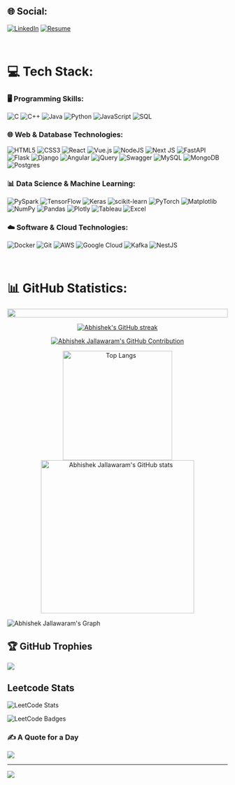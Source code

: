 
## 🌐 Social:
[![LinkedIn](https://img.shields.io/badge/LinkedIn-%230077B5.svg?logo=linkedin&logoColor=white)](https://linkedin.com/in/https://www.linkedin.com/in/abhishek-jallawaram) 
[![Resume](https://img.shields.io/badge/Resume-%23000000.svg?style=flat-square&logo=markdown&logoColor=white)](https://github.com/abhishekjallawaram/abhishekjallawaram/blob/main/resume.md)

<br/>

# 💻 Tech Stack:

### 🖥️ Programming Skills:
![C](https://img.shields.io/badge/c-%2300599C.svg?style=flat-square&logo=c&logoColor=white) 
![C++](https://img.shields.io/badge/c++-%2300599C.svg?style=flat-square&logo=c%2B%2B&logoColor=white) 
![Java](https://img.shields.io/badge/java-%23ED8B00.svg?style=flat-square&logo=openjdk&logoColor=white) 
![Python](https://img.shields.io/badge/python-3670A0?style=flat-square&logo=python&logoColor=ffdd54) 
![JavaScript](https://img.shields.io/badge/javascript-%23F7DF1E.svg?style=flat-square&logo=javascript&logoColor=black) 
![SQL](https://img.shields.io/badge/sql-%230075A9.svg?style=flat-square&logo=sql&logoColor=white) 

### 🌐 Web & Database Technologies:
![HTML5](https://img.shields.io/badge/html5-%23E34F26.svg?style=flat-square&logo=html5&logoColor=white) 
![CSS3](https://img.shields.io/badge/css3-%231572B6.svg?style=flat-square&logo=css3&logoColor=white) 
![React](https://img.shields.io/badge/react-%2320232a.svg?style=flat-square&logo=react&logoColor=%2361DAFB) 
![Vue.js](https://img.shields.io/badge/Vue.js-35495E?style=flat-square&logo=vue.js&logoColor=4FC08D) 
![NodeJS](https://img.shields.io/badge/node.js-6DA55F?style=flat-square&logo=node.js&logoColor=white) 
![Next JS](https://img.shields.io/badge/Next-black?style=flat-square&logo=next.js&logoColor=white) 
![FastAPI](https://img.shields.io/badge/FastAPI-005571?style=flat-square&logo=fastapi) 
![Flask](https://img.shields.io/badge/flask-%23000.svg?style=flat-square&logo=flask&logoColor=white) 
![Django](https://img.shields.io/badge/django-%23092E20.svg?style=flat-square&logo=django&logoColor=white) 
![Angular](https://img.shields.io/badge/angular-%23DD0031.svg?style=flat-square&logo=angular&logoColor=white) 
![jQuery](https://img.shields.io/badge/jquery-%230769AD.svg?style=flat-square&logo=jquery&logoColor=white) 
![Swagger](https://img.shields.io/badge/Swagger-%2385EA2D.svg?style=flat-square&logo=swagger&logoColor=black) 
![MySQL](https://img.shields.io/badge/mysql-%2300000f.svg?style=flat-square&logo=mysql&logoColor=white) 
![MongoDB](https://img.shields.io/badge/MongoDB-%234ea94b.svg?style=flat-square&logo=mongodb&logoColor=white) 
![Postgres](https://img.shields.io/badge/postgres-%23316192.svg?style=flat-square&logo=postgresql&logoColor=white) 

### 📊 Data Science & Machine Learning:
![PySpark](https://img.shields.io/badge/PySpark-E25A1C?style=flat-square&logo=apache-spark&logoColor=black) 
![TensorFlow](https://img.shields.io/badge/TensorFlow-%23FF6F00.svg?style=flat-square&logo=TensorFlow&logoColor=white) 
![Keras](https://img.shields.io/badge/Keras-%23D00000.svg?style=flat-square&logo=Keras&logoColor=white) 
![scikit-learn](https://img.shields.io/badge/scikit--learn-%23F7931E.svg?style=flat-square&logo=scikit-learn&logoColor=white) 
![PyTorch](https://img.shields.io/badge/PyTorch-%23EE4C2C.svg?style=flat-square&logo=PyTorch&logoColor=white) 
![Matplotlib](https://img.shields.io/badge/Matplotlib-%23ffffff.svg?style=flat-square&logo=Matplotlib&logoColor=black) 
![NumPy](https://img.shields.io/badge/numpy-%23013243.svg?style=flat-square&logo=numpy&logoColor=white) 
![Pandas](https://img.shields.io/badge/pandas-%23150458.svg?style=flat-square&logo=pandas&logoColor=white) 
![Plotly](https://img.shields.io/badge/Plotly-%233F4F75.svg?style=flat-square&logo=plotly&logoColor=white) 
![Tableau](https://img.shields.io/badge/Tableau-E97627?style=flat-square&logo=tableau&logoColor=white) 
![Excel](https://img.shields.io/badge/Excel-217346?style=flat-square&logo=microsoft-excel&logoColor=white) 

### ☁️ Software & Cloud Technologies:
![Docker](https://img.shields.io/badge/docker-%230db7ed.svg?style=flat-square&logo=docker&logoColor=white) 
![Git](https://img.shields.io/badge/Git-F05032?style=flat-square&logo=git&logoColor=white) 
![AWS](https://img.shields.io/badge/AWS-232F3E?style=flat-square&logo=amazon-aws&logoColor=white) 
![Google Cloud](https://img.shields.io/badge/Google%20Cloud-4285F4?style=flat-square&logo=google-cloud&logoColor=white) 
![Kafka](https://img.shields.io/badge/Kafka-000000?style=flat-square&logo=apache-kafka&logoColor=white) 
![NestJS](https://img.shields.io/badge/NestJS-E0234E?style=flat-square&logo=nestjs&logoColor=white) 



<br/>

# 📊 GitHub Statistics:
<img src="https://i.imgur.com/dBaSKWF.gif" height="20" width="100%">

<p align="center">
  <a href="https://github.com/abhishekjallawaram">
    <img src="https://github-readme-streak-stats.herokuapp.com/?user=abhishekjallawaram&theme=onedark&border=7F3FBF&background=0D1117" alt="Abhishek's GitHub streak"/>
  </a>
</p>

<p align="center">
  <a href="https://github.com/abhishekjallawaram">
    <img src="https://github-profile-summary-cards.vercel.app/api/cards/profile-details?username=abhishekjallawaram&theme=onedark" alt="Abhishek Jallawaram's GitHub Contribution"/>
  </a>
</p>  

<!--![Top Langs](https://github-readme-stats.vercel.app/api/top-langs/?username=abhishekjallawaram&layout=compact&theme=dracula&no-frame=false&no-bg=false&margin-w=4)

![Abhishek Jallawaram's GitHub stats](https://github-readme-stats.vercel.app/api?username=abhishekjallawaram&show_icons=true&include_all_commits=true&&show=reviews,discussions_started,discussions_answered,prs_merged,prs_merged_percentage&theme=vision-friendly-dark&border_color=7F3FBF&icon_color=F8D866)-->

<p align="center">
  <img src="https://github-readme-stats.vercel.app/api/top-langs/?username=abhishekjallawaram&layout=compact&theme=dracula&no-frame=false&no-bg=false&margin-w=4" alt="Top Langs" height="250px"/>
  <img src="https://github-readme-stats.vercel.app/api?username=abhishekjallawaram&show_icons=true&include_all_commits=true&&show=reviews,discussions_started,discussions_answered,prs_merged,prs_merged_percentage&theme=vision-friendly-dark&border_color=7F3FBF&icon_color=F8D866" alt="Abhishek Jallawaram's GitHub stats" height="350px"/>
</p>



![Abhishek Jallawaram's Graph](https://github-readme-activity-graph.vercel.app/graph?username=abhishekjallawaram&custom_title=Abhishek%20Jallawaram's%20GitHub%20Activity%20Graph&bg_color=0D1117&color=7F3FBF&line=7F3FBF&point=7F3FBF&area_color=FFFFFF&title_color=FFFFFF&area=true)

## 🏆 GitHub Trophies
![](https://github-profile-trophy.vercel.app/?username=abhishekjallawaram&theme=dracula&no-frame=false&no-bg=false&margin-w=4)

## Leetcode Stats
![LeetCode Stats](https://leetcard.jacoblin.cool/jallawaramabhishek?theme=dark&font=Red%20Hat%20Display&ext=heatmap)

<img src="https://leetcode-badge-showcase.vercel.app/api?username=jallawaramabhishek&animated=true&theme=tokyonight" alt="LeetCode Badges"/>

### ✍️ A Quote for a Day
![](https://quotes-github-readme.vercel.app/api?type=horizontal&theme=onedark)


---
<!--[![](https://visitcount.itsvg.in/api?id=abhishekjallawaram&icon=0&color=0)](https://visitcount.itsvg.in) -->

[![](https://visitcount.itsvg.in/api?id=AbhishekJallawaram&label=Profile%20Views&color=0&icon=0&pretty=true)](https://visitcount.itsvg.in)

<!-- Proudly created with GPRM ( https://gprm.itsvg.in ) -->
